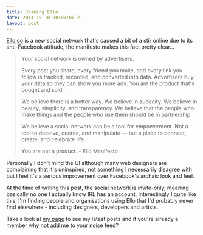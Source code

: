 ```yaml
---
title: Joining Ello
date: 2014-10-10 00:00:00 Z
layout: post
---
```


[Ello.co](https://ello.co) is a new social network that's caused a bit of a stir online due to its anti-Facebook attitude, the manifesto makes this fact pretty clear...

> Your social network is owned by advertisers.
> 
> Every post you share, every friend you make, and every link you follow is tracked, recorded, and converted into data. Advertisers buy your data so they can show you more ads. You are the product that's bought and sold.
> 
> We believe there is a better way. We believe in audacity. We believe in beauty, simplicity, and transparency. We believe that the people who make things and the people who use them should be in partnership.
> 
> We believe a social network can be a tool for empowerment. Not a tool to deceive, coerce, and manipulate — but a place to connect, create, and celebrate life.
> 
> You are not a product. - Ello Manifesto

Personally I don't mind the UI although many web designers are complaining that it's uninspired, not something I necessarily disagree with but I feel it's a serious improvement over Facebook's archaic look and feel.

At the time of writing this post, the social network is invite-only, meaning basically no one I actually know IRL has an account. Interestingly I quite like this, I'm finding people and organisations using Ello that I'd probably never find elsewhere - including designers, developers and artists.

Take a look at [my page](https://ello.co/jamielord) to see my latest posts and if you're already a member why not add me to your noise feed?